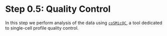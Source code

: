 # Step 0.5: Quality Control

In this step we perform analysis of the data using [`coSMicQC`](https://github.com/WayScience/coSMicQC), a tool dedicated to single-cell profile quality control.



